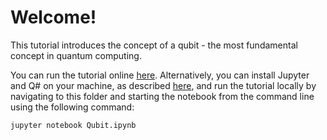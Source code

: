 # Welcome!

This tutorial introduces the concept of a qubit - the most fundamental concept in quantum computing.

You can run the tutorial online [here](https://mybinder.org/v2/gh/Microsoft/QuantumKatas/main?filepath=tutorials/Qubit/Qubit.ipynb).
Alternatively, you can install Jupyter and Q# on your machine, as described [here](https://docs.microsoft.com/quantum/install-guide#develop-with-jupyter-notebooks), and run the tutorial locally by navigating to this folder and starting the notebook from the command line using the following command:

    jupyter notebook Qubit.ipynb
